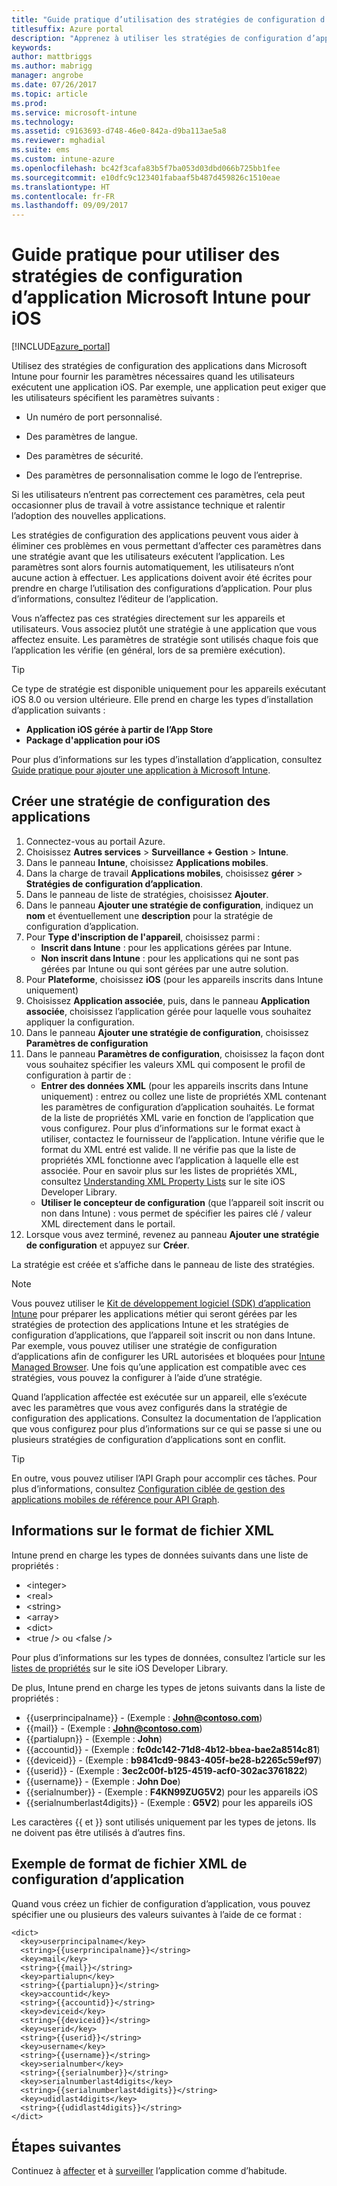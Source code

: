 ```yaml
---
title: "Guide pratique d’utilisation des stratégies de configuration d’application Intune pour iOS"
titlesuffix: Azure portal
description: "Apprenez à utiliser les stratégies de configuration d’application pour fournir des données de configuration à une application iOS lorsqu’elle est exécutée."
keywords: 
author: mattbriggs
ms.author: mabrigg
manager: angrobe
ms.date: 07/26/2017
ms.topic: article
ms.prod: 
ms.service: microsoft-intune
ms.technology: 
ms.assetid: c9163693-d748-46e0-842a-d9ba113ae5a8
ms.reviewer: mghadial
ms.suite: ems
ms.custom: intune-azure
ms.openlocfilehash: bc42f3cafa83b5f7ba053d03dbd066b725bb1fee
ms.sourcegitcommit: e10dfc9c123401fabaaf5b487d459826c1510eae
ms.translationtype: HT
ms.contentlocale: fr-FR
ms.lasthandoff: 09/09/2017
---
```

# <a name="how-to-use-microsoft-intune-app-configuration-policies-for-ios"></a>Guide pratique pour utiliser des stratégies de configuration d’application Microsoft Intune pour iOS

[!INCLUDE[azure_portal](./includes/azure_portal.md)]

Utilisez des stratégies de configuration des applications dans Microsoft Intune pour fournir les paramètres nécessaires quand les utilisateurs exécutent une application iOS. Par exemple, une application peut exiger que les utilisateurs spécifient les paramètres suivants :

-   Un numéro de port personnalisé.

-   Des paramètres de langue.

-   Des paramètres de sécurité.

-   Des paramètres de personnalisation comme le logo de l’entreprise.

Si les utilisateurs n’entrent pas correctement ces paramètres, cela peut occasionner plus de travail à votre assistance technique et ralentir l’adoption des nouvelles applications.

Les stratégies de configuration des applications peuvent vous aider à éliminer ces problèmes en vous permettant d’affecter ces paramètres dans une stratégie avant que les utilisateurs exécutent l’application. Les paramètres sont alors fournis automatiquement, les utilisateurs n’ont aucune action à effectuer. Les applications doivent avoir été écrites pour prendre en charge l’utilisation des configurations d’application. Pour plus d’informations, consultez l’éditeur de l’application.

Vous n’affectez pas ces stratégies directement sur les appareils et utilisateurs. Vous associez plutôt une stratégie à une application que vous affectez ensuite. Les paramètres de stratégie sont utilisés chaque fois que l’application les vérifie (en général, lors de sa première exécution).

> [!TIP]
> Ce type de stratégie est disponible uniquement pour les appareils exécutant iOS 8.0 ou version ultérieure. Elle prend en charge les types d’installation d’application suivants :
>
> -   **Application iOS gérée à partir de l’App Store**
> -   **Package d'application pour iOS**
>
> Pour plus d’informations sur les types d’installation d’application, consultez [Guide pratique pour ajouter une application à Microsoft Intune](apps-add.md).

## <a name="create-an-app-configuration-policy"></a>Créer une stratégie de configuration des applications
1.  Connectez-vous au portail Azure.
2.  Choisissez **Autres services** > **Surveillance + Gestion** > **Intune**.
3.  Dans le panneau **Intune**, choisissez **Applications mobiles**.
4.  Dans la charge de travail **Applications mobiles**, choisissez **gérer** > **Stratégies de configuration d’application**.
5.  Dans le panneau de liste de stratégies, choisissez **Ajouter**.
6.  Dans le panneau **Ajouter une stratégie de configuration**, indiquez un **nom** et éventuellement une **description** pour la stratégie de configuration d’application.
7.  Pour **Type d'inscription de l'appareil**, choisissez parmi :
    - **Inscrit dans Intune** : pour les applications gérées par Intune.
    - **Non inscrit dans Intune** : pour les applications qui ne sont pas gérées par Intune ou qui sont gérées par une autre solution.
8.  Pour **Plateforme**, choisissez **iOS** (pour les appareils inscrits dans Intune uniquement)
9.  Choisissez **Application associée**, puis, dans le panneau **Application associée**, choisissez l’application gérée pour laquelle vous souhaitez appliquer la configuration.
10. Dans le panneau **Ajouter une stratégie de configuration**, choisissez **Paramètres de configuration**
11. Dans le panneau **Paramètres de configuration**, choisissez la façon dont vous souhaitez spécifier les valeurs XML qui composent le profil de configuration à partir de :
    - **Entrer des données XML** (pour les appareils inscrits dans Intune uniquement) : entrez ou collez une liste de propriétés XML contenant les paramètres de configuration d’application souhaités. Le format de la liste de propriétés XML varie en fonction de l’application que vous configurez. Pour plus d’informations sur le format exact à utiliser, contactez le fournisseur de l’application.
Intune vérifie que le format du XML entré est valide. Il ne vérifie pas que la liste de propriétés XML fonctionne avec l’application à laquelle elle est associée.
Pour en savoir plus sur les listes de propriétés XML, consultez [Understanding XML Property Lists](https://developer.apple.com/library/ios/documentation/Cocoa/Conceptual/PropertyLists/UnderstandXMLPlist/UnderstandXMLPlist.html) sur le site iOS Developer Library.
    - **Utiliser le concepteur de configuration** (que l’appareil soit inscrit ou non dans Intune) : vous permet de spécifier les paires clé / valeur XML directement dans le portail.
11. Lorsque vous avez terminé, revenez au panneau **Ajouter une stratégie de configuration** et appuyez sur **Créer**.

La stratégie est créée et s’affiche dans le panneau de liste des stratégies.



>[!Note]
>Vous pouvez utiliser le [Kit de développement logiciel (SDK) d’application Intune](https://docs.microsoft.com/intune/app-sdk-ios) pour préparer les applications métier qui seront gérées par les stratégies de protection des applications Intune et les stratégies de configuration d’applications, que l’appareil soit inscrit ou non dans Intune. Par exemple, vous pouvez utiliser une stratégie de configuration d’applications afin de configurer les URL autorisées et bloquées pour [Intune Managed Browser](app-configuration-managed-browser.md). Une fois qu’une application est compatible avec ces stratégies, vous pouvez la configurer à l’aide d’une stratégie.


Quand l’application affectée est exécutée sur un appareil, elle s’exécute avec les paramètres que vous avez configurés dans la stratégie de configuration des applications.
Consultez la documentation de l’application que vous configurez pour plus d’informations sur ce qui se passe si une ou plusieurs stratégies de configuration d’applications sont en conflit.

>[!Tip]
>En outre, vous pouvez utiliser l’API Graph pour accomplir ces tâches. Pour plus d’informations, consultez [Configuration ciblée de gestion des applications mobiles de référence pour API Graph](https://graph.microsoft.io/docs/api-reference/beta/api/intune_mam_targetedmanagedappconfiguration_create).


## <a name="information-about-the-xml-file-format"></a>Informations sur le format de fichier XML

Intune prend en charge les types de données suivants dans une liste de propriétés :

- &lt;integer&gt;
- &lt;real&gt;
- &lt;string&gt;
- &lt;array&gt;
- &lt;dict&gt;
- &lt;true /&gt; ou &lt;false /&gt;

Pour plus d’informations sur les types de données, consultez l’article sur les [listes de propriétés](https://developer.apple.com/library/ios/documentation/Cocoa/Conceptual/PropertyLists/AboutPropertyLists/AboutPropertyLists.html) sur le site iOS Developer Library.

De plus, Intune prend en charge les types de jetons suivants dans la liste de propriétés :
- \{\{userprincipalname\}\} - (Exemple : **John@contoso.com**)
- \{\{mail\}\} - (Exemple : **John@contoso.com**)
- \{\{partialupn\}\} - (Exemple : **John**)
- \{\{accountid\}\} - (Exemple : **fc0dc142-71d8-4b12-bbea-bae2a8514c81**)
- \{\{deviceid\}\} - (Exemple : **b9841cd9-9843-405f-be28-b2265c59ef97**)
- \{\{userid\}\} - (Exemple : **3ec2c00f-b125-4519-acf0-302ac3761822**)
- \{\{username\}\} - (Exemple : **John Doe**)
- \{\{serialnumber\}\} - (Exemple : **F4KN99ZUG5V2**) pour les appareils iOS
- \{\{serialnumberlast4digits\}\} - (Exemple : **G5V2**) pour les appareils iOS

Les caractères \{\{ et \}\} sont utilisés uniquement par les types de jetons. Ils ne doivent pas être utilisés à d’autres fins.

## <a name="example-format-for-an-app-configuration-xml-file"></a>Exemple de format de fichier XML de configuration d’application

Quand vous créez un fichier de configuration d’application, vous pouvez spécifier une ou plusieurs des valeurs suivantes à l’aide de ce format :

```
<dict>
  <key>userprincipalname</key>
  <string>{{userprincipalname}}</string>
  <key>mail</key>
  <string>{{mail}}</string>
  <key>partialupn</key>
  <string>{{partialupn}}</string>
  <key>accountid</key>
  <string>{{accountid}}</string>
  <key>deviceid</key>
  <string>{{deviceid}}</string>
  <key>userid</key>
  <string>{{userid}}</string>
  <key>username</key>
  <string>{{username}}</string>
  <key>serialnumber</key>
  <string>{{serialnumber}}</string>
  <key>serialnumberlast4digits</key>
  <string>{{serialnumberlast4digits}}</string>
  <key>udidlast4digits</key>
  <string>{{udidlast4digits}}</string>
</dict>

```

## <a name="next-steps"></a>Étapes suivantes

Continuez à [affecter](apps-deploy.md) et à [surveiller](apps-monitor.md) l’application comme d’habitude.
